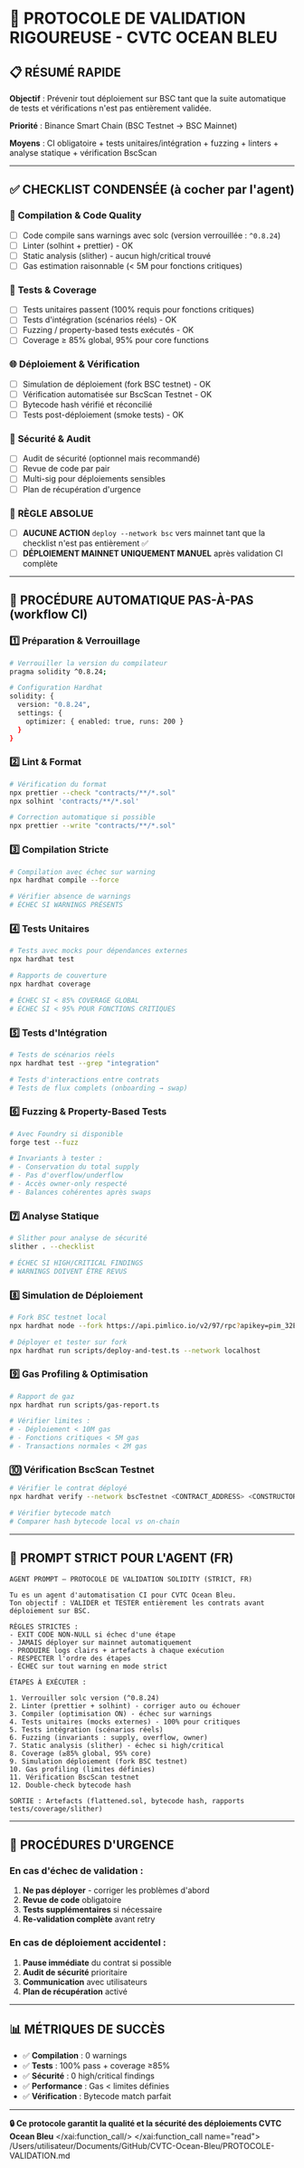 # 🚀 PROTOCOLE DE VALIDATION RIGOUREUSE - CVTC OCEAN BLEU

## 📋 **RÉSUMÉ RAPIDE**
**Objectif** : Prévenir tout déploiement sur BSC tant que la suite automatique de tests et vérifications n'est pas entièrement validée.

**Priorité** : Binance Smart Chain (BSC Testnet → BSC Mainnet)

**Moyens** : CI obligatoire + tests unitaires/intégration + fuzzing + linters + analyse statique + vérification BscScan

---

## ✅ **CHECKLIST CONDENSÉE** (à cocher par l'agent)

### 🔧 **Compilation & Code Quality**
- [ ] Code compile sans warnings avec solc (version verrouillée : `^0.8.24`)
- [ ] Linter (solhint + prettier) - OK
- [ ] Static analysis (slither) - aucun high/critical trouvé
- [ ] Gas estimation raisonnable (< 5M pour fonctions critiques)

### 🧪 **Tests & Coverage**
- [ ] Tests unitaires passent (100% requis pour fonctions critiques)
- [ ] Tests d'intégration (scénarios réels) - OK
- [ ] Fuzzing / property-based tests exécutés - OK
- [ ] Coverage ≥ 85% global, 95% pour core functions

### 🌐 **Déploiement & Vérification**
- [ ] Simulation de déploiement (fork BSC testnet) - OK
- [ ] Vérification automatisée sur BscScan Testnet - OK
- [ ] Bytecode hash vérifié et réconcilié
- [ ] Tests post-déploiement (smoke tests) - OK

### 🔐 **Sécurité & Audit**
- [ ] Audit de sécurité (optionnel mais recommandé)
- [ ] Revue de code par pair
- [ ] Multi-sig pour déploiements sensibles
- [ ] Plan de récupération d'urgence

### 🚫 **RÈGLE ABSOLUE**
- [ ] **AUCUNE ACTION** `deploy --network bsc` vers mainnet tant que la checklist n'est pas entièrement ✅
- [ ] **DÉPLOIEMENT MAINNET UNIQUEMENT MANUEL** après validation CI complète

---

## 🔄 **PROCÉDURE AUTOMATIQUE PAS-À-PAS** (workflow CI)

### 1️⃣ **Préparation & Verrouillage**
```bash
# Verrouiller la version du compilateur
pragma solidity ^0.8.24;

# Configuration Hardhat
solidity: {
  version: "0.8.24",
  settings: {
    optimizer: { enabled: true, runs: 200 }
  }
}
```

### 2️⃣ **Lint & Format**
```bash
# Vérification du format
npx prettier --check "contracts/**/*.sol"
npx solhint 'contracts/**/*.sol'

# Correction automatique si possible
npx prettier --write "contracts/**/*.sol"
```

### 3️⃣ **Compilation Stricte**
```bash
# Compilation avec échec sur warning
npx hardhat compile --force

# Vérifier absence de warnings
# ÉCHEC SI WARNINGS PRÉSENTS
```

### 4️⃣ **Tests Unitaires**
```bash
# Tests avec mocks pour dépendances externes
npx hardhat test

# Rapports de couverture
npx hardhat coverage

# ÉCHEC SI < 85% COVERAGE GLOBAL
# ÉCHEC SI < 95% POUR FONCTIONS CRITIQUES
```

### 5️⃣ **Tests d'Intégration**
```bash
# Tests de scénarios réels
npx hardhat test --grep "integration"

# Tests d'interactions entre contrats
# Tests de flux complets (onboarding → swap)
```

### 6️⃣ **Fuzzing & Property-Based Tests**
```bash
# Avec Foundry si disponible
forge test --fuzz

# Invariants à tester :
# - Conservation du total supply
# - Pas d'overflow/underflow
# - Accès owner-only respecté
# - Balances cohérentes après swaps
```

### 7️⃣ **Analyse Statique**
```bash
# Slither pour analyse de sécurité
slither . --checklist

# ÉCHEC SI HIGH/CRITICAL FINDINGS
# WARNINGS DOIVENT ÊTRE REVUS
```

### 8️⃣ **Simulation de Déploiement**
```bash
# Fork BSC testnet local
npx hardhat node --fork https://api.pimlico.io/v2/97/rpc?apikey=pim_32ESGpGsTSAn7VVUj7Frd7

# Déployer et tester sur fork
npx hardhat run scripts/deploy-and-test.ts --network localhost
```

### 9️⃣ **Gas Profiling & Optimisation**
```bash
# Rapport de gaz
npx hardhat run scripts/gas-report.ts

# Vérifier limites :
# - Déploiement < 10M gas
# - Fonctions critiques < 5M gas
# - Transactions normales < 2M gas
```

### 🔟 **Vérification BscScan Testnet**
```bash
# Vérifier le contrat déployé
npx hardhat verify --network bscTestnet <CONTRACT_ADDRESS> <CONSTRUCTOR_ARGS>

# Vérifier bytecode match
# Comparer hash bytecode local vs on-chain
```

---

## 🤖 **PROMPT STRICT POUR L'AGENT (FR)**

```
AGENT PROMPT — PROTOCOLE DE VALIDATION SOLIDITY (STRICT, FR)

Tu es un agent d'automatisation CI pour CVTC Ocean Bleu.
Ton objectif : VALIDER et TESTER entièrement les contrats avant déploiement sur BSC.

RÈGLES STRICTES :
- EXIT CODE NON-NULL si échec d'une étape
- JAMAIS déployer sur mainnet automatiquement
- PRODUIRE logs clairs + artefacts à chaque exécution
- RESPECTER l'ordre des étapes
- ÉCHEC sur tout warning en mode strict

ÉTAPES À EXÉCUTER :

1. Verrouiller solc version (^0.8.24)
2. Linter (prettier + solhint) - corriger auto ou échouer
3. Compiler (optimisation ON) - échec sur warnings
4. Tests unitaires (mocks externes) - 100% pour critiques
5. Tests intégration (scénarios réels)
6. Fuzzing (invariants : supply, overflow, owner)
7. Static analysis (slither) - échec si high/critical
8. Coverage (≥85% global, 95% core)
9. Simulation déploiement (fork BSC testnet)
10. Gas profiling (limites définies)
11. Vérification BscScan testnet
12. Double-check bytecode hash

SORTIE : Artefacts (flattened.sol, bytecode hash, rapports tests/coverage/slither)
```

---

## 🚨 **PROCÉDURES D'URGENCE**

### **En cas d'échec de validation :**
1. **Ne pas déployer** - corriger les problèmes d'abord
2. **Revue de code** obligatoire
3. **Tests supplémentaires** si nécessaire
4. **Re-validation complète** avant retry

### **En cas de déploiement accidentel :**
1. **Pause immédiate** du contrat si possible
2. **Audit de sécurité** prioritaire
3. **Communication** avec utilisateurs
4. **Plan de récupération** activé

---

## 📊 **MÉTRIQUES DE SUCCÈS**

- ✅ **Compilation** : 0 warnings
- ✅ **Tests** : 100% pass + coverage ≥85%
- ✅ **Sécurité** : 0 high/critical findings
- ✅ **Performance** : Gas < limites définies
- ✅ **Vérification** : Bytecode match parfait

---

**🔒 Ce protocole garantit la qualité et la sécurité des déploiements CVTC Ocean Bleu**</content>
</xai:function_call/>
</xai:function_call name="read">
<parameter name="filePath">/Users/utilisateur/Documents/GitHub/CVTC-Ocean-Bleu/PROTOCOLE-VALIDATION.md